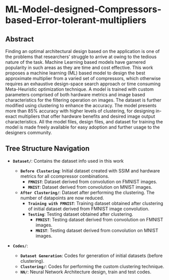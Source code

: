 # ML-Model-designed-Compressors-based-Error-tolerant-multipliers

## Abstract 
Finding an optimal architectural design based on the application is one of the problems that researchers’ struggle to arrive at owing to the tedious nature of the task. Machine Learning based models have garnered popularity in such areas as they are time and cost effective. This work proposes a machine learning (ML) based model to design the best approximate multiplier from a varied set of compressors, which otherwise
requires an exhaustive design-space search approach or time consuming Meta-Heuristic optimization technique. A model is trained with custom parameters comprised of both hardware metrics and image based characteristics for the filtering operation on images. The dataset is further modified using clustering to enhance the accuracy. The model presents more than 85% accuracy with higher levels of clustering, for designing in-exact multipliers that offer hardware benefits and desired image output characteristics. All the model files, design files, and dataset for training the model is made freely available for easy adoption and further usage to the designers community.

## Tree Structure Navigation

- **`Dataset/`**: Contains the dataset info used in this work
  - **`Before Clustering`**: Initial dataset created with SSIM and hardware metrics for all ccompressor combinations.
     - **`FMNIST`**: Dataset derived from convolution on FMNIST images.
     - **`MNIST`**: Dataset derived from convolution on MNIST images.
  - **`After Clustering/`**: Dataset after performing the clustering. The number of datapoints are now reduced.
     - **`Training with FMNIST`**: Training dataset obtained after clustering of initial dataset derived from FMNIST image convolution.
     - **`Testing`**: Testing dataset obtained after clustering.
        - **`FMNIST`**: Testing dataset derived from convolution on FMNIST images.
        - **`MNIST`**: Testing dataset derived from convolution on MNIST images.
  

- **`Codes/`**:  
  - **`Dataset Generation`**: Codes for generation of initial datasets (before clustering).
  - **`Clustering/`**: Codes for performing the custom clustering technique.
  - **`NN/`**: Neural Network Architecture design, train and test codes.


